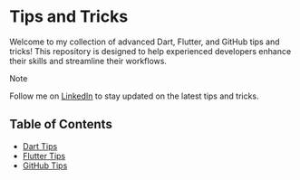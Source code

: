 # Tips and Tricks

Welcome to my collection of advanced Dart, Flutter, and GitHub tips and tricks! This repository is designed to help experienced developers enhance their skills and streamline their workflows.

> [!NOTE]
> Follow me on [LinkedIn](https://www.linkedin.com/in/tsinis) to stay updated on the latest tips and tricks.

## Table of Contents

- [Dart Tips](dart/README.md)
- [Flutter Tips](flutter/README.md)
- [GitHub Tips](github/README.md)
